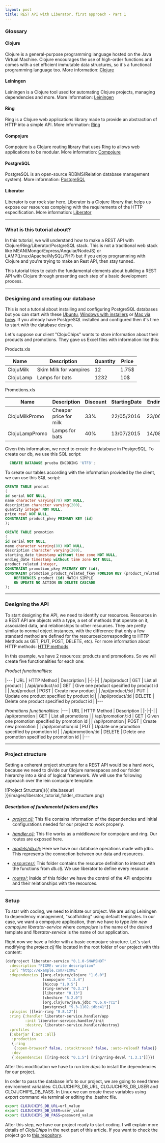 ```yaml
---
layout: post
title: REST API with Liberator, first approach - Part 1
---
```


### Glossary

#### Clojure
  Clojure is a general-purpose programming language hosted on the Java Virtual Machine. Clojure encourages the use of high-order functions and
  comes with a set efficient immutable data structures, so it's a functional programming language too.
  More information: [Clojure](http://clojure.org/)

#### Leiningen
  Leiningen is a Clojure tool used for automating Clojure projects, managing dependencies and more.
  More Information: [Leiningen](http://leiningen.org/)

#### Ring
  Ring is a Clojure web applications library made to provide an abstraction of HTTP into a simple API.
  More information: [Ring](https://github.com/ring-clojure/ring)

#### Compojure
  Compojure is a Clojure routing library that uses Ring to allows web applications to be modular.
  More information: [Compojure](https://github.com/weavejester/compojure)

#### PostgreSQL
  PostgreSQL is an open-source RDBMS(Relation database management system).
  More information: [PostgreSQL](http://www.postgresql.org/)

#### Liberator
  Liberator is our rock star here. Liberator is a Clojure library that helps us expose our resources complying with the requirements of
  the HTTP especification.
  More information: [Liberator](http://clojure-liberator.github.io/liberator/)

_____________

### What is this tutorial about?

In this tutorial, we will understand how to make a REST API with Clojure/Ring/Liberator/PostgreSQL stack. This is not
a traditional web stack like MEAN(Mongo/Express/Angular/NodeJS) or LAMP(Linux/Apache/MySQL/PHP) but if you enjoy programming
with Clojure and you're trying to make an Rest API, then stay tunned.

This tutorial tries to catch the fundamental elements about building a REST API with Clojure through presenting each step of a basic
development process.

_____________


### Designing and creating our database


This is not a tutorial about installing and configuring PostgreSQL databases but you can start with these [Ubuntu](https://www.digitalocean.com/community/tutorials/how-to-install-and-use-postgresql-on-ubuntu-14-04), [Windows with installers](http://www.enterprisedb.com/products-services-training/pgdownload#windows) or [Mac via brew](http://exponential.io/blog/2015/02/21/install-postgresql-on-mac-os-x-via-brew/). If you already have
PostgreSQL installed and configured then it's time to start with the database design.

Let's suppose our client "ClojuChips" wants to store information about their products and promotions. They gave us Excel files
with information like this:

Products.xls


| Name             | Description             |  Quantity |  Price |
|------------------|-------------------------|-----------|--------|
| ClojuMilk        | Skim Milk for vampires  |    12     |  1.75$ |
| ClojuLamp        | Lamps for bats          |    1232   |   10$  |



Promotions.xls

|      Name      |       Description      | Discount | StartingDate | EndingDate | RelatedProducts |
|----------------|------------------------|----------|--------------|------------|-----------------|
| ClojuMilkPromo | Cheaper price for milk |    33%   |  22/05/2016  | 23/06/2016 | ClojuMilk       |
| ClojuLampPromo |     Lamps for bats     |    40%   |  13/07/2015  | 14/08/2016 | ClojuLamp       |


Given this information, we need to create the database in PostgreSQL. To create our db, we use this SQL script:

```sql
  CREATE DATABASE prueba ENCODING 'UTF8';  
```

To create our tables according with the information provided by the client, we can use this
SQL script:

```sql
CREATE TABLE product
(
id serial NOT NULL,
name character varying(70) NOT NULL,
description character varying(200),
quantity integer NOT NULL,
price real NOT NULL,
CONSTRAINT product_pkey PRIMARY KEY (id)
);

CREATE TABLE promotion
(
id serial NOT NULL,
name character varying(80) NOT NULL,
description character varying(200),
starting_date timestamp without time zone NOT NULL,
ending_date timestamp without time zone NOT NULL,
product_related integer,
CONSTRAINT promotion_pkey PRIMARY KEY (id),
CONSTRAINT promotion_product_related_fkey FOREIGN KEY (product_related)
    REFERENCES product (id) MATCH SIMPLE
    ON UPDATE NO ACTION ON DELETE CASCADE
);
```
_____________

### Designing the API


To start designing the API, we need to identify our resources. Resources in a REST API are objects with a type, a set of methods
that operate on it, associated data, and relationships to other resources. They are pretty similar to normal object instances, with
the difference that only a few standard method are defined for the resources(corresponding to HTTP Methods as GET, PUT, POST, DELETE,
etc). For more information about HTTP methods: [HTTP methods](http://www.tutorialspoint.com/http/http_methods.htm)

In this example, we have 2 resources: products and promotions. So we will create five functionalities for each one:

*Product functionalities*:

|---
| URL | HTTP Method | Description |
|-|-|-|
| /api/product | GET | List all product |
| /api/product/:id | GET | Give one product specified by product id |
| /api/product | POST | Create new product |
| /api/product/:id | PUT | Update one product specified by product id |
| /api/product/:id | DELETE | Delete one product specified by product id |
|---

*Promotions functionalities*:
|---
| URL | HTTP Method | Description |
|-|-|-|
| /api/promotion | GET | List all promotions |
| /api/promotion/:id | GET | Given one promotion specified by promotion id |
| /api/promotion | POST | Create new promotion |
| /api/promotion/:id | PUT | Update one promotion specified by promotion id |
| /api/promotion/:id | DELETE | Delete one promotion specified by promotion id |
|---

_____________

### Project structure
Setting a coherent project structure for a REST API would be a hard work, because we need to
divide our Clojure namespaces and our folder hierarchy into a kind of logical framework.
We will use the following approach over the lein compojure template:

![Project Structure]({{ site.baseurl }}/images/liberator_tutorial_folder_structure.png)

##### Description of fundamental folders and files
* [*project.clj:*](https://github.com/enyert/liberator-service/blob/master/project.clj) This file contains information of the
dependencies and initial configurations needed for our project to work properly.

* [*handler.clj:*](https://github.com/enyert/liberator-service/blob/master/src/liberator_service/handler.clj) This file works as a middleware for compojure and
ring. Our routes are exposed here.

* [*models/db.clj:*](https://github.com/enyert/liberator-service/blob/master/src/liberator_service/models/db.clj) Here we have our database operations made with
jdbc. This represents the connection between our data and resources.

*  [*resources/:*](https://github.com/enyert/liberator-service/tree/master/src/liberator_service/resources) This folder contains the resource definition to interact with the functions from *db.clj*. We use liberator to define every resource.

* [*routes/:*](https://github.com/enyert/liberator-service/tree/master/src/liberator_service/routes) Inside of this folder we have the control of the API endpoints
and their relationships with the resources.

_____________

### Setup


To star with coding, we need to initiate our project. We are using Leiningen to dependency
management, "scaffolding" using default templates. In our case, we want a compojure
application, then we have to type *lein new compojure liberator-service* where *compojure*
is the name of the desired template and *liberator-service* is the name of our application.

Right now we have a folder with a basic compojure structure. Let's start modifying the
*project.clj* file located in the root folder of our project with this content:

```clojure
(defproject liberator-service "0.1.0-SNAPSHOT"
  :description "FIXME: write description"
  :url "http://example.com/FIXME"
  :dependencies [[org.clojure/clojure "1.6.0"]
                 [compojure "1.3.4"]
                 [hiccup "1.0.5"]
                 [ring-server "0.3.1"]
                 [liberator "0.13"]
                 [cheshire "5.2.0"]
                 [org.clojure/java.jdbc "0.6.0-rc1"]
                 [postgresql "9.3-1102.jdbc41"]]
  :plugins [[lein-ring "0.8.12"]]
  :ring {:handler liberator-service.handler/app
         :init liberator-service.handler/init
         :destroy liberator-service.handler/destroy}
  :profiles
  {:uberjar {:aot :all}
   :production
   {:ring
    {:open-browser? false, :stacktraces? false, :auto-reload? false}}
   :dev
   {:dependencies [[ring-mock "0.1.5"] [ring/ring-devel "1.3.1"]]}})
```

After this modification we have to run *lein deps* to install the dependencies for
our project.

In order to pass the database info to our project, we are going to need three environment variables: CLOJUCHIPS_DB_URL, CLOJUCHIPS_DB_USER and CLOJUCHIPS_DB_PASS. In Linux we can create these variables using *export* command via terminal or editing the .bashrc file.

```bash
export CLOJUCHIPS_DB_URL=url_value
export CLOJUCHIPS_DB_USER=user_value
export CLOJUCHIPS_DB_PASS=password_value
```  

After this step, we have our project ready to start coding. I will explain more details
of *ClojuChips* in the next part of this article. If you want to check the project go
to [this repository](https://github.com/enyert/liberator-service.git).

<!-- Part 2


### Models
_____________

### Resources(Liberator)
_______________

### Routes
_____________

### Firing up!
_____________

### Final thoughts
______________

-->
